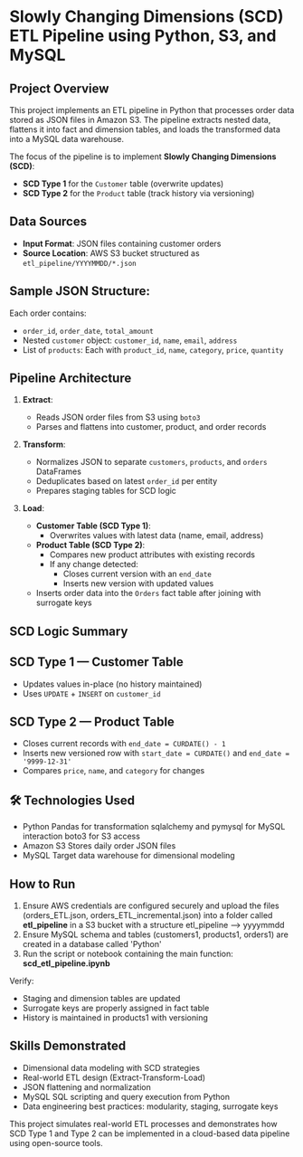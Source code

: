 # Slowly Changing Dimensions (SCD) ETL Pipeline using Python, S3, and MySQL

## Project Overview

This project implements an ETL pipeline in Python that processes order data stored as JSON files in Amazon S3. The pipeline extracts nested data, flattens it into fact and dimension tables, and loads the transformed data into a MySQL data warehouse.

The focus of the pipeline is to implement **Slowly Changing Dimensions (SCD)**:
- **SCD Type 1** for the `Customer` table (overwrite updates)
- **SCD Type 2** for the `Product` table (track history via versioning)

## Data Sources

- **Input Format**: JSON files containing customer orders
- **Source Location**: AWS S3 bucket structured as `etl_pipeline/YYYYMMDD/*.json`

## Sample JSON Structure:
Each order contains:
- `order_id`, `order_date`, `total_amount`
- Nested `customer` object: `customer_id`, `name`, `email`, `address`
- List of `products`: Each with `product_id`, `name`, `category`, `price`, `quantity`

## Pipeline Architecture

1. **Extract**:
   - Reads JSON order files from S3 using `boto3`
   - Parses and flattens into customer, product, and order records

2. **Transform**:
   - Normalizes JSON to separate `customers`, `products`, and `orders` DataFrames
   - Deduplicates based on latest `order_id` per entity
   - Prepares staging tables for SCD logic

3. **Load**:
   - **Customer Table (SCD Type 1)**:
     - Overwrites values with latest data (name, email, address)
   - **Product Table (SCD Type 2)**:
     - Compares new product attributes with existing records
     - If any change detected:
       - Closes current version with an `end_date`
       - Inserts new version with updated values
   - Inserts order data into the `Orders` fact table after joining with surrogate keys

## SCD Logic Summary

## SCD Type 1 — Customer Table
- Updates values in-place (no history maintained)
- Uses `UPDATE` + `INSERT` on `customer_id`

## SCD Type 2 — Product Table
- Closes current records with `end_date = CURDATE() - 1`
- Inserts new versioned row with `start_date = CURDATE()` and `end_date = '9999-12-31'`
- Compares `price`, `name`, and `category` for changes

## 🛠️ Technologies Used

- Python
    Pandas for transformation
    sqlalchemy and pymysql for MySQL interaction
    boto3 for S3 access
- Amazon S3
    Stores daily order JSON files
- MySQL
    Target data warehouse for dimensional modeling

## How to Run

1. Ensure AWS credentials are configured securely and upload the files (orders_ETL.json, orders_ETL_incremental.json) into a folder called **etl_pipeline** in a S3 bucket with a structure etl_pipeline --> yyyymmdd
2. Ensure MySQL schema and tables (customers1, products1, orders1) are created in a database called 'Python'
3. Run the script or notebook containing the main function: **scd_etl_pipeline.ipynb**

Verify:

-  Staging and dimension tables are updated
-  Surrogate keys are properly assigned in fact table
-  History is maintained in products1 with versioning

## Skills Demonstrated

-  Dimensional data modeling with SCD strategies
-  Real-world ETL design (Extract-Transform-Load)
-  JSON flattening and normalization
-  MySQL SQL scripting and query execution from Python
-  Data engineering best practices: modularity, staging, surrogate keys

This project simulates real-world ETL processes and demonstrates how SCD Type 1 and Type 2 can be implemented in a cloud-based data pipeline using open-source tools.
